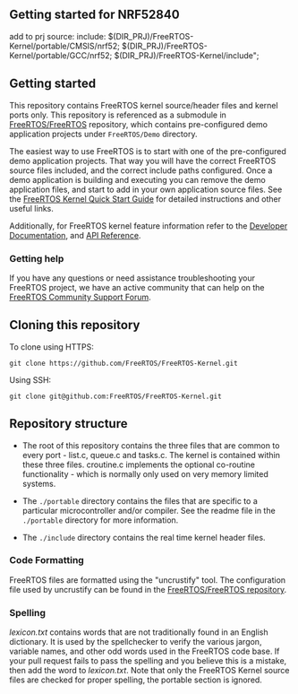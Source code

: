 ## Getting started for NRF52840
add to prj source:
    <folder Name="freertos">
      <file file_name="$(DIR_PRJ)/FreeRTOS-Kernel/croutine.c" />
      <file file_name="$(DIR_PRJ)/FreeRTOS-Kernel/event_groups.c" />
      <file file_name="$(DIR_PRJ)/FreeRTOS-Kernel/list.c" />
      <file file_name="$(DIR_PRJ)/FreeRTOS-Kernel/queue.c" />
      <file file_name="$(DIR_PRJ)/FreeRTOS-Kernel/stream_buffer.c" />
      <file file_name="$(DIR_PRJ)/FreeRTOS-Kernel/tasks.c" />
      <file file_name="$(DIR_PRJ)/FreeRTOS-Kernel/timers.c" />
      <file file_name="$(DIR_PRJ)/FreeRTOS-Kernel/portable/CMSIS/nrf52/port_cmsis.c" />
      <file file_name="$(DIR_PRJ)/FreeRTOS-Kernel/portable/CMSIS/nrf52/port_cmsis_systick.c" />
      <file file_name="$(DIR_PRJ)/FreeRTOS-Kernel/portable/MemMang/heap_4.c" />
      <file file_name="$(DIR_PRJ)/FreeRTOS-Kernel/portable/GCC/nrf52/port.c" />
    </folder>
    include:
    $(DIR_PRJ)/FreeRTOS-Kernel/portable/CMSIS/nrf52;
    $(DIR_PRJ)/FreeRTOS-Kernel/portable/GCC/nrf52;
    $(DIR_PRJ)/FreeRTOS-Kernel/include";
    
## Getting started
This repository contains FreeRTOS kernel source/header files and kernel ports only. This repository is referenced as a submodule in [FreeRTOS/FreeRTOS](https://github.com/FreeRTOS/FreeRTOS) repository, which contains pre-configured demo application projects under ```FreeRTOS/Demo``` directory. 

The easiest way to use FreeRTOS is to start with one of the pre-configured demo application projects.  That way you will have the correct FreeRTOS source files included, and the correct include paths configured.  Once a demo application is building and executing you can remove the demo application files, and start to add in your own application source files.  See the [FreeRTOS Kernel Quick Start Guide](https://www.FreeRTOS.org/FreeRTOS-quick-start-guide.html) for detailed instructions and other useful links.

Additionally, for FreeRTOS kernel feature information refer to the [Developer Documentation](https://www.FreeRTOS.org/features.html), and [API Reference](https://www.FreeRTOS.org/a00106.html).

### Getting help
If you have any questions or need assistance troubleshooting your FreeRTOS project, we have an active community that can help on the [FreeRTOS Community Support Forum](https://forums.freertos.org).

## Cloning this repository

To clone using HTTPS:
```
git clone https://github.com/FreeRTOS/FreeRTOS-Kernel.git
```
Using SSH:
```
git clone git@github.com:FreeRTOS/FreeRTOS-Kernel.git
```

## Repository structure
- The root of this repository contains the three files that are common to 
every port - list.c, queue.c and tasks.c.  The kernel is contained within these 
three files.  croutine.c implements the optional co-routine functionality - which
is normally only used on very memory limited systems.

- The ```./portable``` directory contains the files that are specific to a particular microcontroller and/or compiler. 
See the readme file in the ```./portable``` directory for more information.

- The ```./include``` directory contains the real time kernel header files.

### Code Formatting
FreeRTOS files are formatted using the "uncrustify" tool. The configuration file used by uncrustify can be found in the [FreeRTOS/FreeRTOS repository](https://github.com/FreeRTOS/FreeRTOS/blob/master/tools/uncrustify.cfg). 

### Spelling
*lexicon.txt* contains words that are not traditionally found in an English dictionary. It is used by the spellchecker to verify the various jargon, variable names, and other odd words used in the FreeRTOS code base. If your pull request fails to pass the spelling and you believe this is a mistake, then add the word to *lexicon.txt*. 
Note that only the FreeRTOS Kernel source files are checked for proper spelling, the portable section is ignored.

